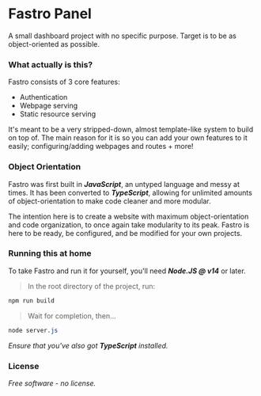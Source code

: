 # Fastro Panel
A small dashboard project with no specific purpose. Target is to be as object-oriented as possible.

### What actually is this?
Fastro consists of 3 core features:
- Authentication
- Webpage serving
- Static resource serving

It's meant to be a very stripped-down, almost template-like system to build on top of.
The main reason for it is so you can add your own features to it easily; configuring/adding webpages and routes + more!

### Object Orientation
Fastro was first built in **_JavaScript_**, an untyped language and messy at times.
It has been converted to **_TypeScript_**, allowing for unlimited amounts of object-orientation to make code cleaner and more modular.

The intention here is to create a website with maximum object-orientation and code organization, to once again take modularity to its peak.
Fastro is here to be ready, be configured, and be modified for your own projects.

### Running this at home
To take Fastro and run it for yourself, you'll need **_Node.JS @ v14_** or later.
> In the root directory of the project, run:
```css
npm run build
```
> Wait for completion, then...
```css
node server.js
```
_Ensure that you've also got **TypeScript** installed._

### License
_Free software - no license._